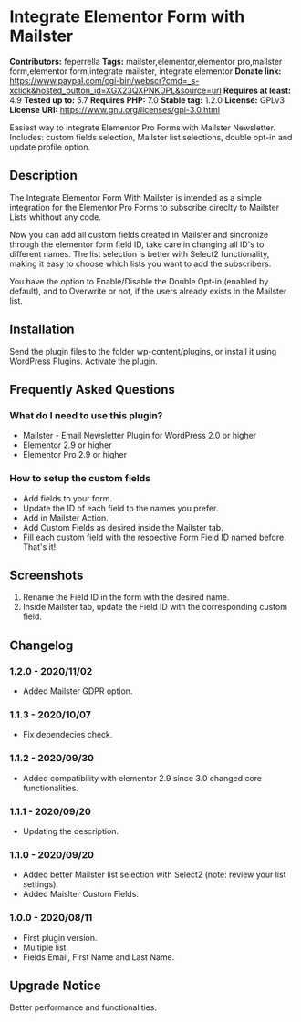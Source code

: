 # Integrate Elementor Form with Mailster #
**Contributors:** feperrella
**Tags:** mailster,elementor,elementor pro,mailster form,elementor form,integrate mailster, integrate elementor
**Donate link:** https://www.paypal.com/cgi-bin/webscr?cmd=_s-xclick&hosted_button_id=XGX23QXPNKDPL&source=url
**Requires at least:** 4.9
**Tested up to:** 5.7
**Requires PHP:** 7.0
**Stable tag:** 1.2.0
**License:** GPLv3
**License URI:** https://www.gnu.org/licenses/gpl-3.0.html

Easiest way to integrate Elementor Pro Forms with Mailster Newsletter.
Includes: custom fields selection, Mailster list selections, double opt-in and update profile option.

## Description ##
The Integrate Elementor Form With Mailster is intended as a simple integration for the Elementor Pro Forms to subscribe direclty to Mailster Lists whithout any code.

Now you can add all custom fields created in Mailster and sincronize through the elementor form field ID, take care in changing all ID's to different names. The list selection is better with Select2 functionality, making it easy to choose which lists you want to add the subscribers.

You have the option to Enable/Disable the Double Opt-in (enabled by default), and to Overwrite or not, if the users already exists in the Mailster list.

## Installation ##
Send the plugin files to the folder wp-content/plugins, or install it using WordPress Plugins.
Activate the plugin.

## Frequently Asked Questions ##

### What do I need to use this plugin? ###
* Mailster - Email Newsletter Plugin for WordPress 2.0 or higher
* Elementor 2.9 or higher
* Elementor Pro 2.9 or higher

### How to setup the custom fields ###
* Add fields to your form.
* Update the ID of each field to the names you prefer.
* Add in Mailster Action.
* Add Custom Fields as desired inside the Mailster tab.
* Fill each custom field with the respective Form Field ID named before.
That's it!

## Screenshots ##
1. Rename the Field ID in the form with the desired name.
2. Inside Mailster tab, update the Field ID with the corresponding custom field.

## Changelog ##

### 1.2.0 - 2020/11/02 ###
- Added Mailster GDPR option.

### 1.1.3 - 2020/10/07 ###
- Fix dependecies check.

### 1.1.2 - 2020/09/30 ###
- Added compatibility with elementor 2.9 since 3.0 changed core functionalities.

### 1.1.1 - 2020/09/20 ###
- Updating the description.

### 1.1.0 - 2020/09/20 ###
- Added better Mailster list selection with Select2 (note: review your list settings).
- Added Maislter Custom Fields.

### 1.0.0 - 2020/08/11 ###
- First plugin version.
- Multiple list.
- Fields Email, First Name and Last Name.

## Upgrade Notice ##
Better performance and functionalities.